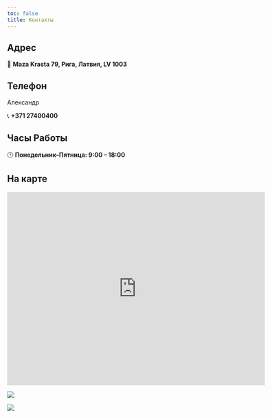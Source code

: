 ```yaml
---
toc: false
title: Контакты
---
```


## Адрес

📍 **Maza Krasta 79, Рига, Латвия, LV 1003**

## Телефон

Александр

📞 **+371 27400400**

## Часы Работы

🕒 **Понедельник–Пятница: 9:00 – 18:00**

## На карте

<iframe src="https://www.google.com/maps/embed?pb=!1m18!1m12!1m3!1d86774.38995243598!2d24.039201922623084!3d56.94964863144278!2m3!1f0!2f0!3f0!3m2!1i1024!2i768!4f13.1!3m3!1m2!1s0x46eecfc00c00c021%3A0x41149b65927a8440!2sMaza%20Krasta%2079%2C%20Riga%2C%20Latvia!5e0!3m2!1sen!2slv!4v1717154265567&zoom=17" width="600" height="450" style="border:0;"allowfullscreen="" loading="lazy"></iframe>

![](/uploads/toma9.png)

![](/uploads/488460171_2588338948037406_7270974208506057071_n.jpg)
